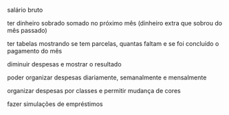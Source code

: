 salário bruto

ter dinheiro sobrado somado no próximo mês (dinheiro extra que sobrou do mês passado)

ter tabelas mostrando se tem parcelas, quantas faltam e se foi concluído o pagamento do mês

diminuir despesas e mostrar o resultado

poder organizar despesas diariamente, semanalmente e mensalmente

organizar despesas por classes e permitir mudança de cores

fazer simulações de empréstimos
